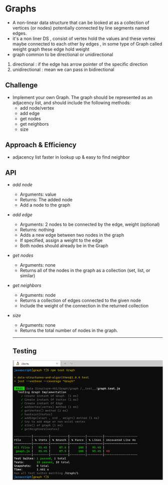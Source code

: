 # Graphs
* A non-linear data structure that can be looked at as a collection of vertices (or nodes) potentially connected by line segments named edges.
*  it's a non liner DS , consist of vertex hold the values and these vertex maybe connected to each other by edges , in some type of  Graph called weight graph these edge hold weight
* graph  common to be directional or unidirectional
 1. directional : if the edge has arrow pointer of the specific direction
2. unidirectional : mean we can pass in bidirectional


## Challenge
* Implement your own Graph. The graph should be represented as an adjacency list, and should include the following methods:
    * add node/vertex
    * add edge
    * get nodes
    * get neighbors
    * size

## Approach & Efficiency
* adjacency list faster in lookup up & easy to find neighbor

## API
* *add node*
    * Arguments: value
    * Returns: The added node
    * Add a node to the graph

* *add edge*
    * Arguments: 2 nodes to be connected by the edge, weight (optional)
    * Returns: nothing
    * Adds a new edge between two nodes in the graph
    * If specified, assign a weight to the edge
    * Both nodes should already be in the Graph

* *get nodes*
    * Arguments: none
    * Returns all of the nodes in the graph as a collection (set, list, or similar)

* *get neighbors*
    * Arguments: node
    * Returns a collection of edges connected to the given node
    * Include the weight of the connection in the returned collection
    
* *size*
    * Arguments: none
    * Returns the total number of nodes in the graph.

    *** 
    ## Testing 
    ![img](test-ch35.PNG)